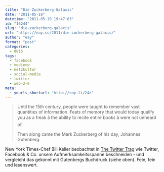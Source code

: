 ```yaml
---
title: "Die Zuckerberg-Galaxis"
date: "2011-05-19"
datetime: "2011-05-19 19:47:03"
id: "16244"
slug: "die-zuckerberg-galaxis"
url: "https://eay.cc/2011/die-zuckerberg-galaxis/"
author: "eay"
format: "post"
categories:
  - 0815
tags:
  - facebook
  - medienw
  - netzkultur
  - social-media
  - twitter
  - web-2-0
meta:
  - yourls_shorturl: "http://eay.li/24z"
---
```


> Until the 15th century, people were taught to remember vast quantities of information. Feats of memory that would today qualify you as a freak â the ability to recite entire books â were not unheard of.
> 
> Then along came the Mark Zuckerberg of his day, Johannes Gutenberg.

New York Times-Chef Bill Keller beobachtet in [The Twitter Trap](http://www.nytimes.com/2011/05/22/magazine/the-twitter-trap.html?_r=1) wie Twitter, Facebook & Co. unsere Aufmerksamkeitsspanne beschneiden - und vergleicht das gekonnt mit Gutenbergs Buchdruck (siehe oben). Fein, fein und lesenswert.
